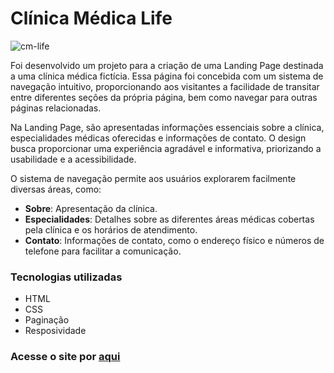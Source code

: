 # Clínica Médica Life

![cm-life](https://github.com/douglasjosebarboza/clinica-life/assets/86023441/b479c341-25aa-4f52-856b-111d809a292a)

Foi desenvolvido um projeto para a criação de uma Landing Page destinada a uma clínica médica fictícia. Essa página foi concebida com um sistema de navegação intuitivo, proporcionando aos visitantes a facilidade de transitar entre diferentes seções da própria página, bem como navegar para outras páginas relacionadas.

Na Landing Page, são apresentadas informações essenciais sobre a clínica, especialidades médicas oferecidas e informações de contato. O design busca proporcionar uma experiência agradável e informativa, priorizando a usabilidade e a acessibilidade.

O sistema de navegação permite aos usuários explorarem facilmente diversas áreas, como:
- **Sobre**: Apresentação da clínica.
- **Especialidades**: Detalhes sobre as diferentes áreas médicas cobertas pela clínica e os horários de atendimento.
- **Contato**: Informações de contato, como o endereço físico e números de telefone para facilitar a comunicação.

### Tecnologias utilizadas
- HTML
- CSS
- Paginação
- Resposividade

### Acesse o site por [aqui](https://douglasjosebarboza.github.io/clinica-life/)
